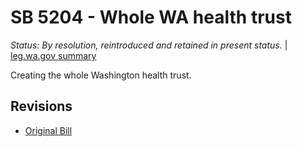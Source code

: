 # SB 5204 - Whole WA health trust
*Status: By resolution, reintroduced and retained in present status.* | [leg.wa.gov summary](https://app.leg.wa.gov/billsummary?BillNumber=5204&Year=2021)

Creating the whole Washington health trust.

## Revisions
* [Original Bill](1/)